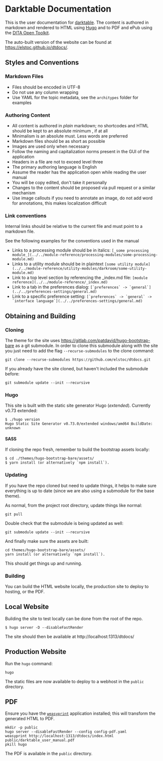 # Darktable Documentation

This is the user documentation for [darktable](https://darktable.org). The content is authored in markdown and rendered to HTML using [Hugo](https://gohugo.io) and to PDF and ePub using the [DITA Open Toolkit](https://dita-ot.org).

The auto-built version of the website can be found at https://elstoc.github.io/dtdocs/.

## Styles and Conventions

### Markdown Files

- Files should be encoded in UTF-8
- Do not use any column wrapping
- Use YAML for the topic metadata, see the `architypes` folder for examples

### Authoring Content

- All content is authored in *plain*  markdown; no shortcodes and HTML should be kept to an absolute minimum , if at all
- Minimalism is an absolute must. Less words are preferred
- Markdown files should be as short as possible
- Images are used only when necessary
- Follow the naming and capitalization norms present in the GUI of the application
- Headers in a file are not to exceed level three
- The primary authoring language is English
- Assume the reader has the application open while reading the user manual
- You will be copy edited, don't take it personally
- Changes to the content should be proposed via pull request or a similar mechanism
- Use image callouts if you need to annotate an image, do not add word for annotations, this makes localization difficult

### Link conventions

Internal links should be relative to the current file and must point to a markdown file.

See the following examples for the conventions used in the manual

- Links to a processing module should be in italics: ``[_some processing module_](../../module-reference/processing-modules/some-processing-module.md)``
- Links to a utility module should be in plaintext ``[some utility module](../../module-reference/utility-modules/darkroom/some-utility-module.md)``
- Link to a top level section by referencing the _index.md file: ``[module reference](../../module-reference/_index.md)``
- Link to a tab in the preferences dialog:  ``[`preferences` -> `general`](../../preferences-settings/general.md)``
- Link to a specific preference setting:  ``[`preferences` -> `general` -> `interface language`](../../preferences-settings/general.md)``

## Obtaining and Building

### Cloning

The theme for the site uses https://gitlab.com/patdavid/hugo-bootstrap-bare as a git submodule.
In order to clone this submodule along with the site you just need to add the flag `--recurse-submodules` to the clone command:

    git clone --recurse-submodules https://github.com/elstoc/dtdocs.git

If you already have the site cloned, but haven't included the submodule before:

    git submodule update --init --recursive


### Hugo

This site is built with the static site generator Hugo (*extended*).
Currently v0.73 extended:
```
$ ./hugo version
Hugo Static Site Generator v0.73.0/extended windows/amd64 BuildDate: unknown
```

#### SASS

If cloning the repo fresh, remember to build the bootstrap assets locally:

```
$ cd ./themes/hugo-bootstrap-bare/assets/
$ yarn install (or alternatively `npm install`).
```

### Updating

If you have the repo cloned but need to update things, it helps to make sure everything is up to date (since we are also using a submodule for the base theme).

As normal, from the project root directory, update things like normal:
```
git pull
```

Double check that the submodule is being updated as well:
```
git submodule update --init --recursive
```

And finally make sure the assets are built:
```
cd themes/hugo-bootstrap-bare/assets/
yarn install (or alternatively `npm install`).
```
This should get things up and running.


### Building

You can build the HTML website locally, the production site to deploy to hosting, or the PDF.

## Local Website

Building the site to test locally can be done from the root of the repo.

```
$ hugo server -D --disableFastRender
```

The site should then be available at http://localhost:1313/dtdocs/

## Production Website

Run the `hugo` command:

```
hugo
```

The static files are now available to deploy to a webhost in the `public` directory.

## PDF

Ensure you have the [`weasyprint`](https://weasyprint.org) application installed; this will transform the generated HTML to PDF.

```
mkdir -p public
hugo server --disableFastRender --config config-pdf.yaml
weasyprint http://localhost:1313/dtdocs/index.html public/darktable_user_manual.pdf
pkill hugo
```

The PDF is available in the `public` directory.

